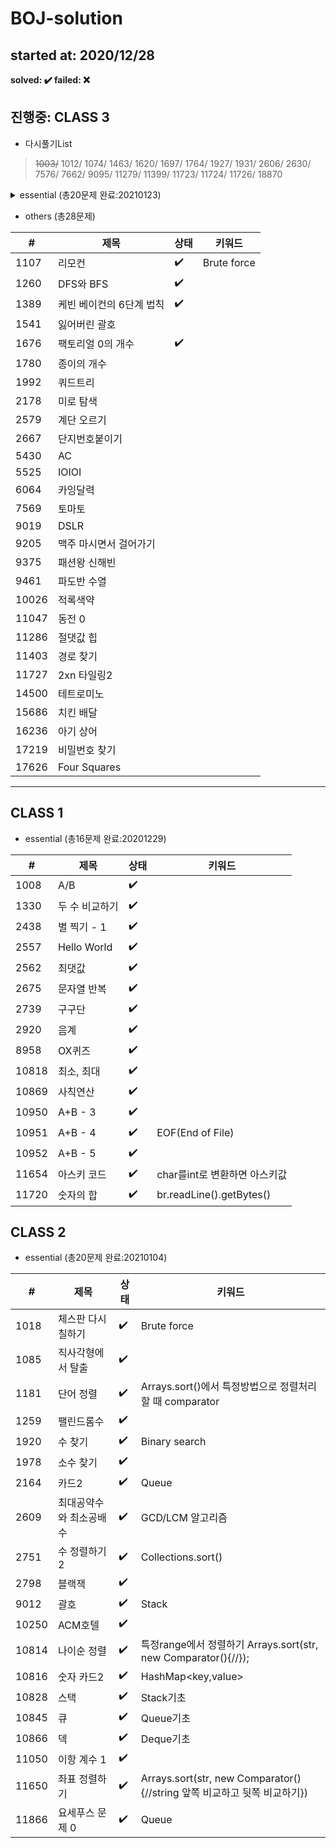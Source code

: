 # BOJ-solution
## started at: 2020/12/28

<b>solved: :heavy_check_mark:  failed: :x: </b>


## 진행중: CLASS 3

 - 다시풀기List

> ~~1003/~~
1012/
1074/
1463/
1620/
1697/
1764/
1927/
1931/
2606/
2630/
7576/
7662/
9095/
11279/
11399/
11723/
11724/
11726/
18870
  

<details> 
<summary> essential (총20문제 완료:20210123) </summary>
<div markdown="1">

|#|제목|상태|키워드|
|----|------------------|------------------|---|
|1003|피보나치 함수|:heavy_check_mark:|
|1012|유기농 배추|:heavy_check_mark:|DFS,BFS
|1074|Z|:heavy_check_mark:|재귀
|1463|1로 만들기|:heavy_check_mark:|DP
|1620|나는야 포켓몬 마스터 이다솜|:heavy_check_mark:|HashMap
|1697|숨바꼭질|:heavy_check_mark:|queue,deque
|1764|듣보잡|:heavy_check_mark:|
|1927|최소 힙|:heavy_check_mark:|priority queue (min heap)
|1931|회의실의 배정|:heavy_check_mark:|Greedy
|2606|바이러스|:heavy_check_mark:|그래프,dfs,bfs
|2630|색종이 만들기|:heavy_check_mark:|분할,재귀
|7576|토마토|:heavy_check_mark:|BFS
|7662|이중 우선순위 큐|:heavy_check_mark:|BinarySearch
|9095|1, 2, 3 더하기|:heavy_check_mark:|DP
|11279|최대 힙|:heavy_check_mark:|Python3 <code>import heapq</code>
|11399|ATM|:heavy_check_mark:|
|11723|집합|:heavy_check_mark:|
|11724|연결 요소의 개수|:heavy_check_mark:|그래프
|11726|2×n 타일링|:heavy_check_mark:|DP
|18870|좌표 압축|:heavy_check_mark:|정렬

</div>
</details>

 - others (총28문제)

|#|제목|상태|키워드|
|----|------------------|------------------|---|
|1107|리모컨|:heavy_check_mark:|Brute force|
|1260|DFS와 BFS|:heavy_check_mark:|
|1389|케빈 베이컨의 6단계 법칙|:heavy_check_mark:|
|1541|잃어버린 괄호
|1676|팩토리얼 0의 개수|:heavy_check_mark:|
|1780|종이의 개수|
|1992|쿼드트리|
|2178|미로 탐색|
|2579|계단 오르기|
|2667|단지번호붙이기|
|5430|AC|
|5525|IOIOI
|6064|카잉달력
|7569|토마토|
|9019|DSLR|
|9205|맥주 마시면서 걸어가기
|9375|패션왕 신해빈
|9461|파도반 수열
|10026|적록색약
|11047|동전 0
|11286|절댓값 힙
|11403|경로 찾기
|11727|2xn 타일링2
|14500|테트로미노
|15686|치킨 배달
|16236|아기 상어
|17219|비밀번호 찾기
|17626|Four Squares
---

## CLASS 1

- essential (총16문제 완료:20201229)

|#|제목|상태|키워드|
|----|------------------|------------------|---|
|1008|A/B               |:heavy_check_mark:|
|1330|두 수 비교하기     |:heavy_check_mark:|
|2438|별 찍기 - 1        |:heavy_check_mark:|
|2557|Hello World       |:heavy_check_mark:|
|2562|최댓값|:heavy_check_mark:|
|2675|문자열 반복|:heavy_check_mark:|
|2739|구구단|:heavy_check_mark:|
|2920|음계|:heavy_check_mark:|
|8958|OX퀴즈|:heavy_check_mark:|
|10818|최소, 최대|:heavy_check_mark:|
|10869|사칙연산|:heavy_check_mark:|
|10950|A+B - 3|:heavy_check_mark:|
|10951|A+B - 4|:heavy_check_mark:|EOF(End of File)|
|10952|A+B - 5|:heavy_check_mark:|
|11654|아스키 코드|:heavy_check_mark:|char를int로 변환하면 아스키값|
|11720|숫자의 합|:heavy_check_mark:|br.readLine().getBytes()|

## CLASS 2

- essential (총20문제 완료:20210104)

|#|제목|상태|키워드|
|----|------------------|------------------|---|
|1018|체스판 다시 칠하기|:heavy_check_mark:|Brute force|
|1085|직사각형에서 탈출|:heavy_check_mark:|
|1181|단어 정렬|:heavy_check_mark:|Arrays.sort()에서 특정방법으로 정렬처리할 때 comparator
|1259|팰린드롬수|:heavy_check_mark:|
|1920|수 찾기|:heavy_check_mark:|Binary search
|1978|소수 찾기|:heavy_check_mark:|
|2164|카드2|:heavy_check_mark:|Queue
|2609|최대공약수와 최소공배수|:heavy_check_mark:|GCD/LCM 알고리즘
|2751|수 정렬하기2|:heavy_check_mark:|Collections.sort()
|2798|블랙잭|:heavy_check_mark:|
|9012|괄호|:heavy_check_mark:|Stack
|10250|ACM호텔|:heavy_check_mark:|
|10814|나이순 정렬|:heavy_check_mark:|특정range에서 정렬하기 Arrays.sort(str, new Comparator<String>(){//});
|10816|숫자 카드2|:heavy_check_mark:|HashMap<key,value>
|10828|스택|:heavy_check_mark:|Stack기초
|10845|큐|:heavy_check_mark:|Queue기초
|10866|덱|:heavy_check_mark:|Deque기초
|11050|이항 계수 1|:heavy_check_mark:
|11650|좌표 정렬하기|:heavy_check_mark:|Arrays.sort(str, new Comparator<String>(){//string 앞쪽 비교하고 뒷쪽 비교하기})
|11866|요세푸스 문제 0|:heavy_check_mark:|Queue

